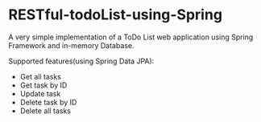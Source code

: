 # RESTful-todoList-using-Spring

A very simple implementation of a ToDo List web application using Spring Framework and in-memory Database.

Supported features(using Spring Data JPA):

- Get all tasks
- Get task by ID
- Update task 
- Delete task by ID
- Delete all tasks
 
